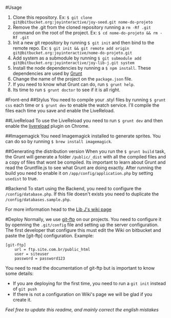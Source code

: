 #Usage

1. Clone this repository. Ex: `$ git clone git@bitbucket.org:joyinteractive/joy-seed.git nome-do-projeto`
2. Remove the .git from the cloned repository running a `rm -Rf .git` command on the root of the project. Ex: `$ cd nome-do-projeto && rm -Rf .git`
3. Init a new git repository by running `$ git init` and then bind to the remote repo. Ex: `$ git init && git remote add origin git@bitbucket.org:joyinteractive/nome-do-projeto.git`
4. Add system as a submodule by running `$ git submodule add git@bitbucket.org:joyinteractive/joy-lib-j.git system`
5. Install the node dependencies by running a `$ npm install`. These dependencies are used by [Grunt](http://gruntjs.com)
6. Change the name of the project on the `package.json` file.
7. If you need to know what Grunt can do, run `$ grunt help`.
8. Its time to run `$ grunt doctor` to see if it is all right.


#Front-end
##Stylus
You need to compile your .styl files by running `$ grunt css` each time or `$ grunt dev` to enable the watch service. I'll compile the files each time you save and enable the LiveReload.

##LiveReload
To use the LiveReload you need to run `$ grunt dev` and then enable the [livereload](https://chrome.google.com/webstore/detail/livereload/jnihajbhpnppcggbcgedagnkighmdlei) plugin on Chrome.

##Imagemagick
You need Imagemagick installed to generate sprites. You can do so by running `$ brew install imagemagick`.

##Generating the distribution version
When you run the `$ grunt build` task, the Grunt will generate a folder `/public/_dist` with all the compiled files and a copy of files that wont be compiled. Its important to learn about Grunt and read the Gruntfile.js to see what Grunt are doing exactly.
After running the build you need to enable it on `/app/config/application.php` by setting `usedist` to true.

#Backend
To start using the Backend, you need to configure the `/config/database.php`. If this file doesn't exists you need to duplicate the `/config/databases.sample.php`.

For more information head to the [Lib J's wiki page](https://bitbucket.org/joyinteractive/joy-lib-j/wiki/)

#Deploy
Normally, we use [git-ftp](https://github.com/resmo/git-ftp) on our projects. You need to configure it by openning the `.git/config` file and setting up the server configuration. The first developer that configure this must edit the Wiki on bitbucket and paste the [git-ftp] configuration. Example:

```
[git-ftp]
	url = ftp.site.com.br/public_html
	user = siteuser
	password = password123
```

You need to read the documentation of git-ftp but is important to know some details:

- If you are deploying for the first time, you need to run a `git init` instead of `git push`
- If there is not a configuration on Wiki's page we will be glad if you create it.

*Feel free to update this readme, and mainly correct the english mistakes*